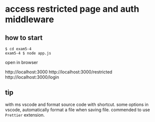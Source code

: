 # access restricted page and auth middleware

## how to start

```
$ cd exam5-4
exam5-4 $ node app.js
```

open in browser

http://localhost:3000
http://localhost:3000/restricted
http://localhost:3000/login

## tip

with ms vscode and format source code with shortcut.
some options in vscode, automatically format a file when saving file.
commended to use `Prettier` extension.
